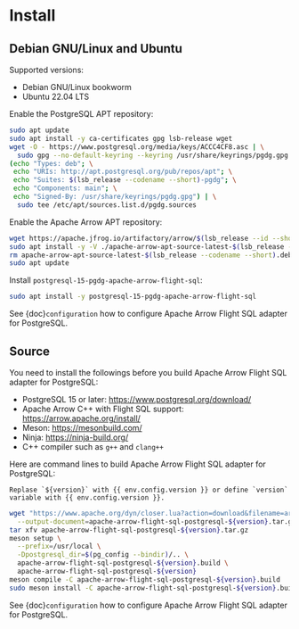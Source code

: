 <!--
  Licensed to the Apache Software Foundation (ASF) under one
  or more contributor license agreements.  See the NOTICE file
  distributed with this work for additional information
  regarding copyright ownership.  The ASF licenses this file
  to you under the Apache License, Version 2.0 (the
  "License"); you may not use this file except in compliance
  with the License.  You may obtain a copy of the License at

    http://www.apache.org/licenses/LICENSE-2.0

  Unless required by applicable law or agreed to in writing,
  software distributed under the License is distributed on an
  "AS IS" BASIS, WITHOUT WARRANTIES OR CONDITIONS OF ANY
  KIND, either express or implied.  See the License for the
  specific language governing permissions and limitations
  under the License.
-->

# Install

## Debian GNU/Linux and Ubuntu

Supported versions:

- Debian GNU/Linux bookworm
- Ubuntu 22.04 LTS

Enable the PostgreSQL APT repository:

```bash
sudo apt update
sudo apt install -y ca-certificates gpg lsb-release wget
wget -O - https://www.postgresql.org/media/keys/ACCC4CF8.asc | \
  sudo gpg --no-default-keyring --keyring /usr/share/keyrings/pgdg.gpg --import -
(echo "Types: deb"; \
 echo "URIs: http://apt.postgresql.org/pub/repos/apt"; \
 echo "Suites: $(lsb_release --codename --short)-pgdg"; \
 echo "Components: main"; \
 echo "Signed-By: /usr/share/keyrings/pgdg.gpg") | \
  sudo tee /etc/apt/sources.list.d/pgdg.sources
```

Enable the Apache Arrow APT repository:

```bash
wget https://apache.jfrog.io/artifactory/arrow/$(lsb_release --id --short | tr 'A-Z' 'a-z')/apache-arrow-apt-source-latest-$(lsb_release --codename --short).deb
sudo apt install -y -V ./apache-arrow-apt-source-latest-$(lsb_release --codename --short).deb
rm apache-arrow-apt-source-latest-$(lsb_release --codename --short).deb
sudo apt update
```

Install `postgresql-15-pgdg-apache-arrow-flight-sql`:

```bash
sudo apt install -y postgresql-15-pgdg-apache-arrow-flight-sql
```

See {doc}`configuration` how to configure Apache Arrow Flight SQL adapter for PostgreSQL.

## Source

You need to install the followings before you build Apache Arrow
Flight SQL adapter for PostgreSQL:

- PostgreSQL 15 or later: https://www.postgresql.org/download/
- Apache Arrow C++ with Flight SQL support: https://arrow.apache.org/install/
- Meson: https://mesonbuild.com/
- Ninja: https://ninja-build.org/
- C++ compiler such as `g++` and `clang++`

Here are command lines to build Apache Arrow Flight SQL adapter for
PostgreSQL:

```{note}
Replase `${version}` with {{ env.config.version }} or define `version` variable with {{ env.config.version }}.
```

```bash
wget "https://www.apache.org/dyn/closer.lua?action=download&filename=arrow/apache-arrow-flight-sql-postgresql-${version}/apache-arrow-flight-sql-postgresql-${version}.tar.gz" \
  --output-document=apache-arrow-flight-sql-postgresql-${version}.tar.gz
tar xfv apache-arrow-flight-sql-postgresql-${version}.tar.gz
meson setup \
  --prefix=/usr/local \
  -Dpostgresql_dir=$(pg_config --bindir)/.. \
  apache-arrow-flight-sql-postgresql-${version}.build \
  apache-arrow-flight-sql-postgresql-${version}
meson compile -C apache-arrow-flight-sql-postgresql-${version}.build
sudo meson install -C apache-arrow-flight-sql-postgresql-${version}.build
```

See {doc}`configuration` how to configure Apache Arrow Flight SQL adapter for PostgreSQL.
